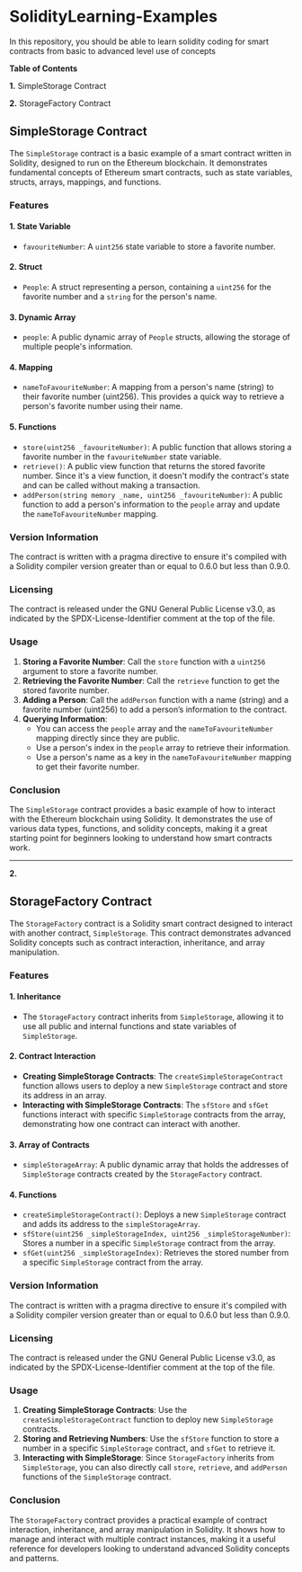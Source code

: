 # SolidityLearning-Examples
In this repository, you should be able to learn solidity coding for smart contracts from basic to advanced level use of concepts

**Table of Contents**

**1.** SimpleStorage Contract

**2.** StorageFactory Contract

## SimpleStorage Contract

The `SimpleStorage` contract is a basic example of a smart contract written in Solidity, designed to run on the Ethereum blockchain. It demonstrates fundamental concepts of Ethereum smart contracts, such as state variables, structs, arrays, mappings, and functions.

### Features

#### 1. State Variable
   - `favouriteNumber`: A `uint256` state variable to store a favorite number.
   
#### 2. Struct
   - `People`: A struct representing a person, containing a `uint256` for the favorite number and a `string` for the person's name.
   
#### 3. Dynamic Array
   - `people`: A public dynamic array of `People` structs, allowing the storage of multiple people's information.
   
#### 4. Mapping
   - `nameToFavouriteNumber`: A mapping from a person's name (string) to their favorite number (uint256). This provides a quick way to retrieve a person's favorite number using their name.
   
#### 5. Functions
   - `store(uint256 _favouriteNumber)`: A public function that allows storing a favorite number in the `favouriteNumber` state variable.
   - `retrieve()`: A public view function that returns the stored favorite number. Since it's a view function, it doesn't modify the contract's state and can be called without making a transaction.
   - `addPerson(string memory _name, uint256 _favouriteNumber)`: A public function to add a person's information to the `people` array and update the `nameToFavouriteNumber` mapping.

### Version Information
The contract is written with a pragma directive to ensure it's compiled with a Solidity compiler version greater than or equal to 0.6.0 but less than 0.9.0.

### Licensing
The contract is released under the GNU General Public License v3.0, as indicated by the SPDX-License-Identifier comment at the top of the file.

### Usage
1. **Storing a Favorite Number**: Call the `store` function with a `uint256` argument to store a favorite number.
2. **Retrieving the Favorite Number**: Call the `retrieve` function to get the stored favorite number.
3. **Adding a Person**: Call the `addPerson` function with a name (string) and a favorite number (uint256) to add a person’s information to the contract.
4. **Querying Information**: 
   - You can access the `people` array and the `nameToFavouriteNumber` mapping directly since they are public.
   - Use a person's index in the `people` array to retrieve their information.
   - Use a person's name as a key in the `nameToFavouriteNumber` mapping to get their favorite number.

### Conclusion
The `SimpleStorage` contract provides a basic example of how to interact with the Ethereum blockchain using Solidity. It demonstrates the use of various data types, functions, and solidity concepts, making it a great starting point for beginners looking to understand how smart contracts work.

********************************************************************************************************************************************************************************
**2.**
## StorageFactory Contract

The `StorageFactory` contract is a Solidity smart contract designed to interact with another contract, `SimpleStorage`. This contract demonstrates advanced Solidity concepts such as contract interaction, inheritance, and array manipulation.

### Features

#### 1. Inheritance
   - The `StorageFactory` contract inherits from `SimpleStorage`, allowing it to use all public and internal functions and state variables of `SimpleStorage`.
   
#### 2. Contract Interaction
   - **Creating SimpleStorage Contracts**: The `createSimpleStorageContract` function allows users to deploy a new `SimpleStorage` contract and store its address in an array.
   - **Interacting with SimpleStorage Contracts**: The `sfStore` and `sfGet` functions interact with specific `SimpleStorage` contracts from the array, demonstrating how one contract can interact with another.

#### 3. Array of Contracts
   - `simpleStorageArray`: A public dynamic array that holds the addresses of `SimpleStorage` contracts created by the `StorageFactory` contract.
   
#### 4. Functions
   - `createSimpleStorageContract()`: Deploys a new `SimpleStorage` contract and adds its address to the `simpleStorageArray`.
   - `sfStore(uint256 _simpleStorageIndex, uint256 _simpleStorageNumber)`: Stores a number in a specific `SimpleStorage` contract from the array.
   - `sfGet(uint256 _simpleStorageIndex)`: Retrieves the stored number from a specific `SimpleStorage` contract from the array.

### Version Information
The contract is written with a pragma directive to ensure it's compiled with a Solidity compiler version greater than or equal to 0.6.0 but less than 0.9.0.

### Licensing
The contract is released under the GNU General Public License v3.0, as indicated by the SPDX-License-Identifier comment at the top of the file.

### Usage
1. **Creating SimpleStorage Contracts**: Use the `createSimpleStorageContract` function to deploy new `SimpleStorage` contracts.
2. **Storing and Retrieving Numbers**: Use the `sfStore` function to store a number in a specific `SimpleStorage` contract, and `sfGet` to retrieve it.
3. **Interacting with SimpleStorage**: Since `StorageFactory` inherits from `SimpleStorage`, you can also directly call `store`, `retrieve`, and `addPerson` functions of the `SimpleStorage` contract.

### Conclusion
The `StorageFactory` contract provides a practical example of contract interaction, inheritance, and array manipulation in Solidity. It shows how to manage and interact with multiple contract instances, making it a useful reference for developers looking to understand advanced Solidity concepts and patterns.
